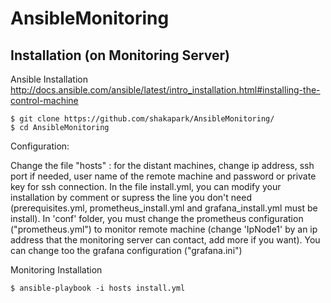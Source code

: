 # AnsibleMonitoring
## Installation (on Monitoring Server)
Ansible Installation
http://docs.ansible.com/ansible/latest/intro_installation.html#installing-the-control-machine

~~~ shell
$ git clone https://github.com/shakapark/AnsibleMonitoring/
$ cd AnsibleMonitoring
~~~

Configuration:

Change the file "hosts" : for the distant machines, change ip address, ssh port if needed, user name of the remote machine and password or private key for ssh connection.
In the file install.yml, you can modify your installation by comment or supress the line you don't need (prerequisites.yml, prometheus_install.yml and grafana_install.yml must be install).
In 'conf' folder, you must change the prometheus configuration ("prometheus.yml") to monitor remote machine (change 'IpNode1' by an ip address that the monitoring server can contact, add more if you want).
You can change too the grafana configuration ("grafana.ini")

Monitoring Installation
~~~ shell
$ ansible-playbook -i hosts install.yml
~~~
